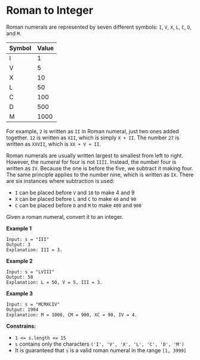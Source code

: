 # Roman to Integer

Roman numerals are represented by seven different symbols: `I`, `V`, `X`, `L`, `C`, `D`, and `M`.

| Symbol      | Value       |
| ----------- | ----------- |
| I           | 1           |
| V           | 5           |
| X           | 10          |
| L           | 50          |
| C           | 100         |
| D           | 500         |
| M           | 1000        |

For example, `2` is written as `II` in Roman numeral, just two ones added together. `12` is written as `XII`, which is simply `X + II`. The number `27` is written as `XXVII`, which is `XX + V + II`.

Roman numerals are usually written largest to smallest from left to right. However, the numeral for four is not `IIII`. Instead, the number four is written as `IV`. Because the one is before the five, we subtract it making four. The same principle applies to the number nine, which is written as `IX`. There are six instances where subtraction is used:
- `I` can be placed before `V` and `10` to make 4 and 9
- `X` can be placed before `L` and `C` to make `40` and `90`
- `C` can be placed before `D` and `M` to make `400` and `900`

Given a roman numeral, convert it to an integer.

**Example 1**
```
Input: s = "III"
Output: 3
Explanation: III = 3.
```

**Example 2**
```
Input: s = "LVIII"
Output: 58
Explanation: L = 50, V = 5, III = 3.
```

**Example 3**
```
Input: s = "MCMXCIV"
Output: 1994
Explanation: M = 1000, CM = 900, XC = 90, IV = 4.
```

**Constrains:**
- `1 <= s.length <= 15`
- `s` contains only the characters `('I', 'V', 'X', 'L', 'C', 'D', 'M')`
- It is guaranteed that `s` is a valid roman numeral in the range `[1, 3999]`